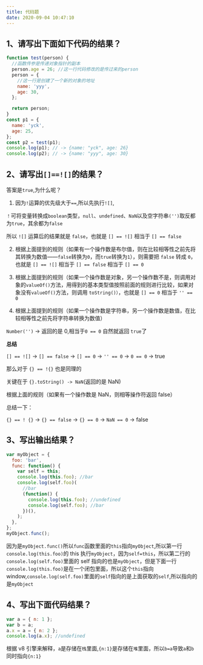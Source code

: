 ```yaml
---
title: 代码题
date: 2020-09-04 10:47:10
---
```


## 1、请写出下面如下代码的结果？

```js
function test(person) {
  //函数传参是传递对象指针的副本
  person.age = 26; //这一行代码修改的是传过来的person
  person = {
    //这一行是创建了一个新的对象的地址
    name: 'yyy',
    age: 30,
  };

  return person;
}
const p1 = {
  name: 'yck',
  age: 25,
};
const p2 = test(p1);
console.log(p1); // -> {name: "yck", age: 26}
console.log(p2); // -> {name: "yyy", age: 30}
```

## 2、请写出`[]==![]`的结果？

答案是`true`,为什么呢？

1. 因为`!`运算的优先级大于`==`,所以先执行`![]`,

`！`可将变量转换成`boolean`类型，`null`、`undefined`、`NaN`以及空字符串`('')`取反都为`true`，其余都为`false`

所以 `![]` 运算后的结果就是 `false`，也就是 `[] == ![]` 相当于 `[] == false`

2. 根据上面提到的规则（如果有一个操作数是布尔值，则在比较相等性之前先将其转换为数值——`false`转换为`0`，而`true`转换为`1`），则需要把 `false` 转成 `0`，也就是 `[] == ![]` 相当于 `[] == false` 相当于 `[] == 0`

3. 根据上面提到的规则（如果一个操作数是对象，另一个操作数不是，则调用对象的`valueOf()`方法，用得到的基本类型值按照前面的规则进行比较，如果对象没有`valueOf()`方法，则调用 `toString()）`，也就是 `[] == 0` 相当于 `'' == 0`

4. 根据上面提到的规则（如果一个操作数是字符串，另一个操作数是数值，在比较相等性之前先将字符串转换为数值）

`Number('')` -> 返回的是 0,相当于`0 == 0` 自然就返回 `true`了

**总结**

`[] == ![]` -> `[] == false` -> `[] == 0` -> `'' == 0` -> `0 == 0` -> true

那么对于 `{} == !{}` 也是同理的

关键在于 `{}.toString() -> NaN`(返回的是 NaN)

根据上面的规则（如果有一个操作数是 NaN，则相等操作符返回 false）

总结一下：

`{} == ! {}` -> `{} == false` -> `{} == 0` -> `NaN == 0` -> false

## 3、写出输出结果？

```js
var myObject = {
  foo: 'bar',
  func: function() {
    var self = this;
    console.log(this.foo); //bar
    console.log(self.foo)(
      //bar
      (function() {
        console.log(this.foo); //undefined
        console.log(self.foo); //bar
      })(),
    );
  },
};
myObject.func();
```

因为是`myObject.func()`所以`func`函数里面的`this`指向`myObject`,所以第一行`console.log(this.foo)`的 this 执行`myObject`，因为`self=this`，所以第二行的`console.log(self.foo)`里面的 self 指向的也是`myObject`，但是下面一行`console.log(this.foo)`是在一个闭包里面，所以这个`this`指向 window,`console.log(self.foo)`里面的`self`指向的是上面获取的`self`,所以指向的是`myObject`

## 4、写出下面代码结果？

```js
var a = { n: 1 };
var b = a;
a.x = a = { n: 2 };
console.log(a.x); //undefined
```

根据 v8 引擎来解释，`a`是存储在`栈`里面,`{n:1}`是存储在`堆`里面，所以`b=a`导致`a`和`b`同时指向`{n:1}`

